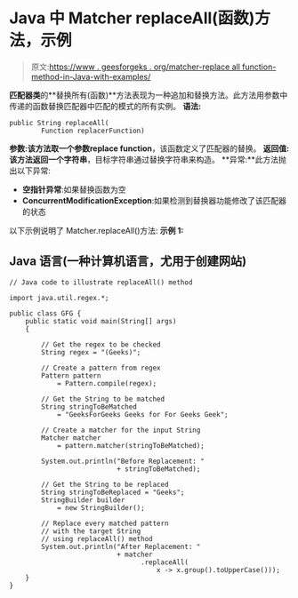 # Java 中 Matcher replaceAll(函数)方法，示例

> 原文:[https://www . geesforgeks . org/matcher-replace all function-method-in-Java-with-examples/](https://www.geeksforgeeks.org/matcher-replaceallfunction-method-in-java-with-examples/)

**匹配器类**的**替换所有(函数)**方法表现为一种追加和替换方法。此方法用参数中传递的函数替换匹配器中匹配的模式的所有实例。
**语法:**

```
public String replaceAll(
        Function replacerFunction)
```

**参数:**该方法取一个参数**replace function**，该函数定义了匹配器的替换。
**返回值:**该方法返回一个**字符串**，目标字符串通过替换字符串来构造。
**异常:**此方法抛出以下异常:

*   **空指针异常**:如果替换函数为空
*   **ConcurrentModificationException**:如果检测到替换器功能修改了该匹配器的状态

以下示例说明了 Matcher.replaceAll()方法:
**示例 1:**

## Java 语言(一种计算机语言，尤用于创建网站)

```
// Java code to illustrate replaceAll() method

import java.util.regex.*;

public class GFG {
    public static void main(String[] args)
    {

        // Get the regex to be checked
        String regex = "(Geeks)";

        // Create a pattern from regex
        Pattern pattern
            = Pattern.compile(regex);

        // Get the String to be matched
        String stringToBeMatched
            = "GeeksForGeeks Geeks for For Geeks Geek";

        // Create a matcher for the input String
        Matcher matcher
            = pattern.matcher(stringToBeMatched);

        System.out.println("Before Replacement: "
                           + stringToBeMatched);

        // Get the String to be replaced
        String stringToBeReplaced = "Geeks";
        StringBuilder builder
            = new StringBuilder();

        // Replace every matched pattern
        // with the target String
        // using replaceAll() method
        System.out.println("After Replacement: "
                           + matcher
                                 .replaceAll(
                                     x -> x.group().toUpperCase()));
    }
}
```